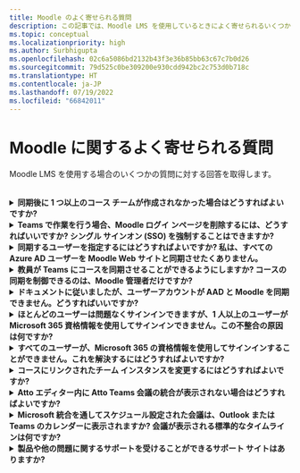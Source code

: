 ```yaml
---
title: Moodle のよく寄せられる質問
description: この記事では、Moodle LMS を使用しているときによく寄せられるいくつかの質問に対する回答を取得します。
ms.topic: conceptual
ms.localizationpriority: high
ms.author: Surbhigupta
ms.openlocfilehash: 02c6a5086bd2132b43f3e36b85bb63c67c7b0d26
ms.sourcegitcommit: 79d525c0be309200e930cdd942bc2c753d0b718c
ms.translationtype: HT
ms.contentlocale: ja-JP
ms.lasthandoff: 07/19/2022
ms.locfileid: "66842011"
---
```

# <a name="moodle-faq"></a>Moodle に関するよく寄せられる質問

Moodle LMS を使用する場合のいくつかの質問に対する回答を取得します。<br>

<br>

<details>

<summary><b>同期後に 1 つ以上のコース チームが作成されなかった場合はどうすればよいですか?</b></summary>

各 Moodle コースには、少なくとも 1 人の教員と 1 人の学生が Microsoft 365 AAD UPN アカウントに一致する必要があります。 同期が一致しない場合、チームを作成することはできません。

各チームのコース インスタンスには所有者が必要で、同期では教員が Teams ライセンスを所有していることを前提として、教員が所有者として設定されます。

<br>

</details>

<details>

<summary><b>Teams で作業を行う場合、Moodle ログイ ンページを削除するには、どうすればいいですか? シングル サインオン (SSO) を強制することはできますか?</b></summary>

ユーザーは、Moodle ログイン ページから複数のサインイン オプションを利用できます。

* Microsoft 365 の資格情報のみを使用して排他的にサインインするには、**強制リダイレクト** の構成設定を **auth_oidc プラグイン** 用に有効にします。 サービスが有効な場合、ユーザーは Microsoft サインイン ページを表示できます。
* Moodle ポータルに手動でサインインするには、[Moodle](https://moodle.org/login/index.php) を参照してください。

<br>

</details>

<details>

<summary><b>同期するユーザーを指定するにはどうすればよいですか? 私は、すべての Azure AD ユーザーを Moodle Web サイトと同期させたくありません。</b></summary>

**[ユーザーの資格情報の制限]** オプションを使用して、**local_o365** プラグインの構成オプションを同期することでユーザーを指定します。 **フィルター** の左側にあるドロップダウン メニューには、国、会社名、言語などのオプションがあります。

> [!TIP]
> 動的な Microsoft 365 グループを作成して、複数のプロファイル プロパティ内で **フィルター** オプションを有効にします。

次の画像は、ユーザー作成の制限オプションを示しています。

:::image type="content" source="../assets/images/MoodleInstructions/faq-2.png" alt-text="同期":::

:::image type="content" source="../assets/images/MoodleInstructions/faq-3.png" alt-text="Azure AD":::

<br>

</details>

<details>

<summary><b>教員が Teams にコースを同期させることができるようにしますか? コースの同期を制御できるのは、Moodle 管理者だけですか?</b></summary>

既定では、Moodle 管理者だけが同期を構成できます。 チーム所有者はコースがチームに同期されるかどうかを制御することができ、**[コースでコース同期の構成を許可する]** が有効になっています。 この場合、チームの所有者は教員です。 このブロックは、適切な所有者権限を持つ個人に構成オプションを表示します。

<!-- For more information, see Microsoft 365 block within the Moodle course interface. -->

次の画像は、**[コースでコース同期の構成を許可する]** オプションを示しています。

:::image type="content" source="../assets/images/MoodleInstructions/faq-4.png" alt-text="管理者":::

次の画像は、コースの同期を示しています。

:::image type="content" source="../assets/images/MoodleInstructions/faq-5.png" alt-text="同期":::

<br>

</details>

<details>

<summary><b>ドキュメントに従いましたが、ユーザーアカウントが AAD と Moodle を同期できません。どうすればいいですか?</b></summary>

この問題は、トラブルシューティングの最終段階として、ユーザーが **デルタ トークンのクリーンアップ** を実行する前に解決できます。

次の表に、実行およびチェックするアクションと依存関係を示します。

| 依存関係 | Action | Reference|
|-------|------------|----------|
| 安定版| Moodle のバージョンが **安定** として一覧表示されているのを確認します。| 詳細については、「[バージョン サポート](https://docs.moodle.org/dev/Releases#Version_support)」を参照してください。|
|アクセス許可| Azure アプリケーションが同期を実行するのに必要なアクセス許可があることを確認します。| 詳細については、「[Microsoft Graph のアクセス許可](https://docs.moodle.org/311/en/Microsoft_365#Permissions)」を参照してください。|
| 完全同期| **[各実行の完全な同期を実行する]** が有効になっているかを確認し、**Azure AD を使用してユーザーと同期** する **タスク ログ** を確認します。| 詳細については、「[完全同期を有効にする](https://docs.moodle.org/311/en/local_o365)」を参照してください。</br>詳細については、「[タスク ログの確認](https://docs.moodle.org/311/en/local_o365#Sync_users_with_Azure_AD)」を参照してください。 |
|トークンの更新|local_o365 プラグインで **[ユーザー同期デルタ トークン]** をクリーンアップします。| 詳細については、「[トークンの更新](https://docs.moodle.org/38/en/Office365)」を参照してください。|
<!-- |トークンの更新|local_o365 プラグインで **[ユーザー同期デルタ トークン]** をクリーンアップする| {moodle_url}\local_o365\acp.php?Mode=maintenance_cleandeltatoken| -->
<br>

</details>

<details>

<summary><b>ほとんどのユーザーは問題なくサインインできますが、1 人以上のユーザーが Microsoft 365 資格情報を使用してサインインできません。この不整合の原因は何ですか?</b></summary>

Microsoft 365 資格情報を使用して署名できないユーザーに関する不整合の理由は、同期する際のユーザー マッピング操作に関連する可能性があります。 この問題を解決するには、以下の手順を実行します。

* Moodle のユーザ認証タイプが **OpenID** であるかどうかを確認します。
* Moodle の **ユーザー名** が AAD ユーザ名と一致するかどうかを確認します。
* **トークンの問題** をクリーンアップしてもう一度お試しください。
* ユーザーが Azure アプリケーションにアクセスするための **アクセス許可** を持っているかどうかを確認します。

<br>

</details>

<details>

<summary><b>すべてのユーザーが、Microsoft 365 の資格情報を使用してサインインすることができません。これを解決するにはどうすればよいですか?</b></summary>

起動時にサインインできなかったユーザーは、問題を報告し、アプリケーションの **クライアント シークレット** が期限切れになっていないことを確認する必要があります。

次の画像は、ユーザーが Microsoft 365 資格情報を使用して署名する際に表示されるエラー メッセージです。

:::image type="content" source="../assets/images/MoodleInstructions/faq-6.png" alt-text="レポートの問題":::

次の画像は、Azure Portal のエラーを示しています。

:::image type="content" source="../assets/images/MoodleInstructions/faq-7.png" alt-text="Azure portal":::

**クライアント シークレット** の期限が切れている場合は、新しい **クライアント シークレット** を生成し、ページで検出した構成を更新する必要があります。 ユーザーは **クライアント シークレット** が更新された後に再度サインインすることができますが、再プロビジョニングには最大 24 時間かかる可能性があります。

<br>

</details>

<details>

<summary><b>コースにリンクされたチーム インスタンスを変更するにはどうすればよいですか?</b></summary>

管理者は **[Teams 接続の管理]** ページ経由で、コースに関連するチーム インスタンスを変更できます。 変更するコースの横にある **[接続]** を選択し、Teams インスタンスを選択します。 コースリセットを使用してチームをアーカイブすると、以前のチームにリンクさせることができます。

次の画像は、Teams インスタンスを示します。

:::image type="content" source="../assets/images/MoodleInstructions/faq-8.png" alt-text="Teams インスタンス":::

<br>

</details>

<details>

<summary><b>Atto エディター内に Atto Teams 会議の統合が表示されない場合はどうすればよいですか?</b></summary>

Atto エディター内で Teams アイコンを表示する **ツールバー構成** でアイコン参照が見つからない場合、ユーザーに Atto Teams 会議の問題が発生している可能性があります。 ユーザーは、リンク アイコンの右側に Teams 会議アイコンを追加する必要があります。

* プラグインをインストールします。
* **Teams 会議** を使用して **ツールバー構成** を更新します。

次の画像は、ツールバーの構成を調整した後のツールバー アイコンを示します。

:::image type="content" source="../assets/images/MoodleInstructions/faq-9.png" alt-text="ツール バー":::

:::image type="content" source="../assets/images/MoodleInstructions/faq-10.png" alt-text="リンク アイコン":::

Atto ツールバーの編集に関する詳細については、以下を参照してください。

* [Atto editor-ModdleDocs](https://docs.moodle.org/311/en/Atto_editor)
* [Atto エディター - アイコン マッピング](https://docs.moodle.org/311/en/Atto_editor#:~:text=in%20the%20editor.-,Atto%20editor%20toolbar,-Atto%20Row%201)
<br>

</details>

<details>

<summary><b>Microsoft 統合を通してスケジュール設定された会議は、Outlook または Teams のカレンダーに表示されますか? 会議が表示される標準的なタイムラインは何ですか?</b></summary>

アプリを通じてスケジュールされた会議は、チャネル会議に類似した Outlook または Teams カレンダーには表示されません。 コース チャネルのすべてのメンバーは、組み込みのチャネル リンクから直接会議に出席できます。 詳細については、「[チャネル会議](https://www.knowledgewave.com/blog/benefits-of-channel-meetings-in-microsoft-teams)」を参照してください。

ただし、招待にアクセスし、会議の招待の **[必須]** または **[オプション]** フィールドに参加者名を手動で追加し、参加者のカレンダーにリモート会議を表示することはできます。 標準のタイムラインは、会議の作成時にユーザーが指定した日付が基準になります。 詳細については、「[Teams の制限事項と仕様](/microsoftteams/limits-specifications-teams)」を参照してください。

<br>

</details>

<details>

<summary><b>製品や他の問題に関するサポートを受けることができるサポート サイトはありますか?</b></summary>

製品とサービスの問題や開発者コミュニティのヘルプに関するサポートとヘルプについては、「[サポートとフィードバック](/microsoftteams/platform/feedback)」を参照してください。
